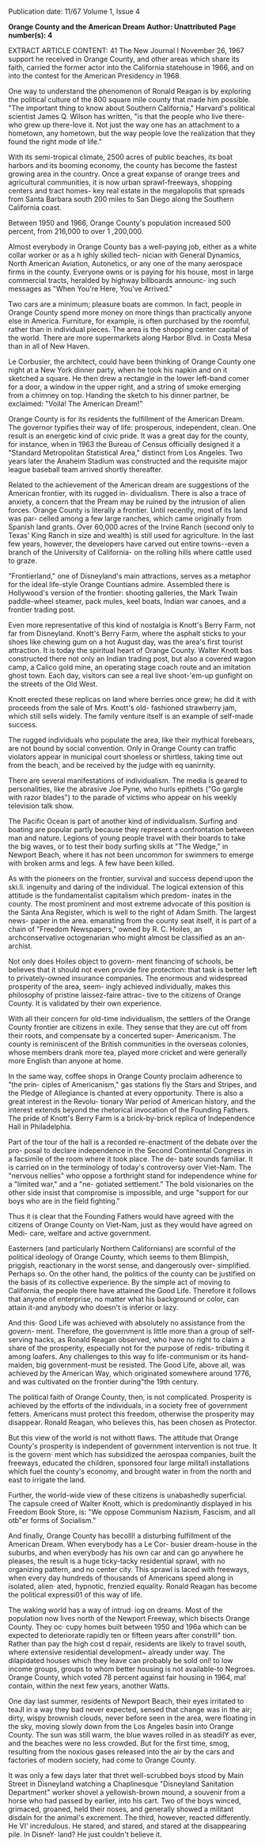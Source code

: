 Publication date: 11/67
Volume 1, Issue 4

**Orange County and the American Dream**
**Author:  Unattributed**
**Page number(s): 4**

EXTRACT ARTICLE CONTENT:
41 The New Journal I November 26, 1967 
support he received in Orange County, 
and other areas which share its faith, 
carried the former actor into the California 
statehouse in 1966, and on into the contest 
for the American Presidency in 1968. 

One way to understand the phenomenon 
of Ronald Reagan is by exploring the 
political culture of the 800 square mile 
county that made him possible. 
"The important thing to know about 
Southern California," Harvard's political 
scientist James Q. Wilson has written, 
"is that the people who live there-who 
grew up there-love it. Not just the way 
one has an attachment to a hometown, any 
hometown, but the way people love the 
realization that they found the right mode 
of life." 

With its semi-tropical climate, 2500 
acres of public beaches, its boat harbors 
and its booming economy, the county has 
become the fastest growing area in the 
country. Once a great expanse of orange 
trees and agricultural communities, it is 
now urban sprawl-freeways, shopping 
centers and tract homes-
key real estate 
in the megalopolis that spreads from Santa 
Barbara south 200 miles to San Diego 
along the Southern California coast. 

Between 1950 and 1966, Orange County's 
population increased 500 percent, from 
216,000 to over 1 ,200,000. 

Almost everybody in Orange County 
bas a well-paying job, either as a white 
collar worker or as a h ighly skilled tech-
nician with General Dynamics, North 
American Aviation, Autonetics, or any 
one of the many aerospace firms in the 
county. Everyone owns or is paying for 
his house, most in large commercial tracts, 
heralded by highway billboards announc-
ing such messages as "When You're Here, 
You've Arrived." 

Two cars are a minimum; pleasure boats 
are common. In fact, people in Orange 
County spend more money on more things 
than practically anyone else in America. 
Furniture, for example, is often purchased 
by the roomful, rather than in individual 
pieces. The area is the shopping center 
capital of the world. There are more 
supermarkets along Harbor Blvd. in Costa 
Mesa than in all of New Haven. 

Le Corbusier, the architect, could have 
been thinking of Orange County one night 
at a New York dinner party, when he 
took his napkin and on it sketched a 
square. He then drew a rectangle in the 
lower left-band comer for a door, a 
window in the upper right, and a string of 
smoke emerging from a chimney on top. 
Handing the sketch to his dinner partner, 
be exclaimed: "Voila! The American 
Dream!" 

Orange County is for its residents the 
fulfillment of the American Dream. The 
governor typifies their way of life: 
prosperous, independent, clean. One 
result is an energetic kind of civic pride. 
It was a great day for the county, for 
instance, when in 1963 the Bureau of 
Census officially designed it a "Standard 
Metropolitan Statistical Area," distinct 
from Los Angeles. Two years later the 
Anaheim Stadium was constructed and the 
requisite major league baseball team 
arrived shortly thereafter. 

Related to the achievement of the 
American dream are suggestions of the 
American frontier, with its rugged in-
dividualism. There is also a trace of 
anxiety, a concern that the Pream may 
be ruined by the intrusion of alien forces. 
Orange County is literally a frontier. 
Until recently, most of its land was par-
celled among a few large ranches, which 
came originally from Spanish land grants. 
Over 60,000 acres of the Irvine Ranch 
(second only to Texas' King Ranch in size 
and wealth) is still used for agriculture. In 
the last few years, however, the developers 
have carved out entire towns--even a 
branch of the University of California-
on the rolling hills where cattle used to 
graze. 

"Frontierland," one of Disneyland's 
main attractions, serves as a metaphor for 
the ideal life-style Orange Countians 
admire. Assembled there is Hollywood's 
version of the frontier: shooting galleries, 
the Mark Twain paddle-wheel steamer, 
pack mules, keel boats, Indian war canoes, 
and a frontier trading post. 

Even more representative of this kind 
of nostalgia is Knott's Berry Farm, not 
far from Disneyland. Knott's Berry Farm, 
where the asphalt sticks to your shoes like 
chewing gum on a hot August day, was 
the area's first tourist attraction. It is 
today the spiritual heart of Orange County. 
Walter Knott bas constructed there not 
only an Indian trading post, but also a 
covered wagon camp, a Calico gold mine, 
an operating stage coach route and an 
imitation ghost town. Each day, visitors 
can see a real live shoot-'em-up gunfight 
on the streets of the Old West. 

Knott erected these replicas on land 
where berries once grew; he did it with 
proceeds from the sale of Mrs. Knott's old-
fashioned strawberry jam, which still sells 
widely. The family venture itself is an 
example of self-made success. 

The rugged individuals who populate 
the area, like their mythical forebears, 
are not bound by social convention. Only 
in Orange County can traffic violators 
appear in municipal court shoeless or 
shirtless, taking time out from the beach, 
and be received by the judge with 
eq uanirnity. 

There are several manifestations of 
individualism. The media is geared to 
personalities, like the abrasive Joe Pyne, 
who hurls epithets ("Go gargle with razor 
blades") to the parade of victims who 
appear on his weekly television talk show. 

The Pacific Ocean is part of another 
kind of individualism. Surfing and boating 
are popular partly because they represent 
a confrontation between man and nature. 
Legions of young people travel with their 
boards to take the big waves, or to test 
their body surfing skills at "The Wedge," 
in Newport Beach, where it has not been 
uncommon for swimmers to emerge with 
broken arms and legs. A few have been 
killed. 

As with the pioneers on the frontier, 
survival and success depend upon the ski.ll. 
ingenuity and daring of the individual. The 
logical extension of this attitude is the 
fundamentalist capitalism which predom-
inates in the county. The most prominent 
and most extreme advocate of this position 
is the Santa Ana Register, which is well to 
the right of Adam Smith. The largest news-
paper in the area. emanating from the 
county seat itself, it is part of a chain of 
"Freedom Newspapers," owned by R. C. 
Hoiles, an archconservative octogenarian 
who might almost be classified as an an-
archist. 

Not only does Hoiles object to govern-
ment financing of schools, be believes that 
it should not even provide fire protection: 
that task is better left to privately-owned 
insurance companies. The enormous and 
widespread prosperity of the area, seem-
ingly achieved individually, makes this 
philosophy of pristine laissez-faire attrac-
tive to the citizens of Orange County. It is 
validated by their own experience. 

With all their concern for old-time 
individualism, the settlers of the Orange 
County frontier are citizens in exile. They 
sense that they are cut off from their roots, 
and compensate by a concerted super-
Americanism. The county is reminiscent 
of the British communities in the overseas 
colonies, whose members drank more tea, 
played more cricket and were generally 
more English than anyone at home. 

In the same way, coffee shops in Orange 
County proclaim adherence to "the prin-
ciples of Americanism," gas stations fly 
the Stars and Stripes, and the Pledge of 
Allegiance is chanted at every opportunity. 
There is also a great interest in the Revolu-
tionary War period of American history, 
and the interest extends beyond the 
rhetorical invocation of the Founding 
Fathers. The pride of Knott's Berry Farm 
is a brick-by-brick replica of Independence 
Hall in Philadelphia. 

Part of the tour of the hall is a recorded 
re-enactment of the debate over the pro-
posal to declare independence in the 
Second Continental Congress in a facsimile 
of the room where it took place. The de-
bate sounds familiar. It is carried on in the 
terminology of today's controversy over 
Viet-Nam. The "nervous nellies" who 
oppose a forthright stand for independence 
whine for a "limited war," and a "ne-
gotiated settlement." The bold visionaries 
on the other side insist that compromise 
is impossible, and urge "support for our 
boys who are in the field fighting." 

Thus it is clear that the Founding 
Fathers would have agreed with the 
citizens of Orange County on Viet-Nam, 
just as they would have agreed on Medi-
care, welfare and active government. 

Easterners (and particularly Northern 
Californians) are scornful of the political 
ideology of Orange County, which seems 
to them Blimpish, priggish, reactionary in 
the worst sense, and dangerously over-
simplified. Perhaps so. On the other hand, 
the politics of the county can be justified 
on the basis of its collective experience. 
By the simple act of moving to California, 
the people there have attained the Good 
Life. Therefore it follows that anyone of 
enterprise, no matter what his background 
or color, can attain it-and anybody who 
doesn't is inferior or lazy. 

And this· Good Life was achieved with 
absolutely no assistance from the govern-
ment. Therefore, the government is little 
more than a group of self-serving hacks, 
as Ronald Reagan observed, who have 
no right to claim a share of the prosperity, 
especially not for the purpose of redis-
tributing it among loafers. Any challenges 
to this way fo life-communism or its 
hand-maiden, big government-must be 
resisted. The Good Life, above all, was 
achieved by the American Way, which 
originated somewhere around 1776, and 
was cultivated on the frontier during"the 
19th century. 

The political faith of Orange County, 
then, is not complicated. Prosperity is 
achieved by the efforts of the individuals, 
in a society free of government fetters. 
Americans must protect this freedom, 
otherwise the prosperity may disappear. 
Ronald Reagan, who believes this, has 
been chosen as Protector. 

But this view of the world is not withott 
flaws. The attitude that Orange County's 
prosperity is independent of government 
intervention is not true. It is the govern· 
ment which has subsidized the aerospaa 
companies, built the freeways, educated 
the children, sponsored four large milita!l 
installations which fuel the county's 
economy, and brought water in from the 
north and east to irrigate the land. 

Further, the world-wide view of these 
citizens is unabashedly superficial. The 
capsule creed of Walter Knott, which is 
predominantly displayed in his Freedom 
Book Store, is: "We oppose Communism 
Naziism, Fascism, and all otb"er forms of 
Socialism." 

And finally, Orange County has becolll! 
a disturbing fulfillment of the American 
Dream. When everybody has a Le Cor-
busier dream-house in the suburbs, and 
when everybody has his own car and can 
go anywhere he pleases, the result is a 
huge ticky-tacky residential sprawl, with 
no organizing pattern, and no center city. 
This sprawl is laced with freeways, when 
every day hundreds of thousands of 
Americans speed along in isolated, alien· 
ated, hypnotic, frenzied equality. Ronald 
Reagan has become the political expressi01 
of this way of life. 

The waking world has a way of intrud· 
iog on dreams. Most of the population 
now lives north of the Newport Freeway, 
which bisects Orange County. They oc· 
cupy homes built between 1950 and 196a 
which can be expected to deteriorate 
rapidly ten or fifteen years after constrlll" 
tion. Rather than pay the high cost d 
repair, residents are likely to travel south, 
where extensive residential development~ 
already under way. The dilapidated houses 
which they leave can probably be sold onl! 
to low income groups, groups to whom 
better housing is not available-to 
Negroes. Orange County, which voted 78 
percent against fair housing in 1964, ma! 
contain, within the next few years, another 
Watts. 

One day last summer, residents of 
Newport Beach, their eyes irritated to teaJI 
in a way they bad never expected, sensed 
that change was in the air; dirty, wispy 
brownish clouds, never before seen in the 
area, were floating in the sky, moving 
slowly down from the Los Angeles basin 
into Orange County. The sun was still 
warm, the blue waves rolled in as steadilY 
as ever, and the beaches were no less 
crowded. But for the first time, smog, 
resulting from the noxious gases released 
into the air by the cars and factories of 
modern society, had come to Orange 
County. 

It was only a few days later that thret 
well-scrubbed boys stood by Main Street 
in Disneyland watching a Chaplinesque 
"Disneyland Sanitation Department" 
worker shovel a yellowish-brown mound, 
a souvenir from a horse who had passed 
by earlier, into his cart. Two of the boys 
winced, grimaced, groaned, held their 
noses, and generally showed a militant 
disdain for the animal's excrement. The 
third, however, reacted differently. He VI' 
incredulous. He stared, and stared, and 
stared at the disappearing pile. In DisneY· 
land? He just couldn't believe it.